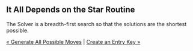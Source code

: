 ## It All Depends on the Star Routine

The Solver is a breadth-first search so that the solutions are the shortest possible. 

[« Generate All Possible Moves](gen.md) | [Create an Entry Key »](entry.md)


